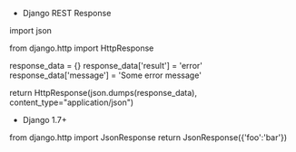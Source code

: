 * Django REST Response

import json

from django.http import HttpResponse

response_data = {}
response_data['result'] = 'error'
response_data['message'] = 'Some error message'

return HttpResponse(json.dumps(response_data), content_type="application/json")

- Django 1.7+

from django.http import JsonResponse
return JsonResponse({'foo':'bar'})